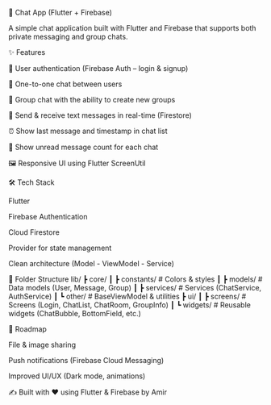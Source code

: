 📱 Chat App (Flutter + Firebase)

A simple chat application built with Flutter and Firebase that supports both private messaging and group chats.

✨ Features

🔑 User authentication (Firebase Auth – login & signup)

💬 One-to-one chat between users

👥 Group chat with the ability to create new groups

📨 Send & receive text messages in real-time (Firestore)

⏰ Show last message and timestamp in chat list

🔔 Show unread message count for each chat

🖼 Responsive UI using Flutter ScreenUtil

🛠 Tech Stack

Flutter

Firebase Authentication

Cloud Firestore

Provider
 for state management

Clean architecture (Model - ViewModel - Service)

📂 Folder Structure
lib/
 ┣ core/
 ┃ ┣ constants/        # Colors & styles
 ┃ ┣ models/           # Data models (User, Message, Group)
 ┃ ┣ services/         # Services (ChatService, AuthService)
 ┃ ┗ other/            # BaseViewModel & utilities
 ┣ ui/
 ┃ ┣ screens/          # Screens (Login, ChatList, ChatRoom, GroupInfo)
 ┃ ┗ widgets/          # Reusable widgets (ChatBubble, BottomField, etc.)

📌 Roadmap

 File & image sharing

 Push notifications (Firebase Cloud Messaging)

 Improved UI/UX (Dark mode, animations)

✍️ Built with ❤️ using Flutter & Firebase by Amir
